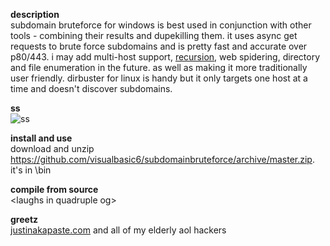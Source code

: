 **description**<br/>
subdomain bruteforce for windows is best used in conjunction with other tools - combining their results and dupekilling them.
it uses async get requests to brute force subdomains and is pretty fast and accurate over p80/443. 
i may add multi-host support, [recursion](https://www.google.com/search?q=recursion), web spidering, directory and
file enumeration in the future. as well as making it more traditionally user friendly. 
dirbuster for linux is handy but it only targets one host at a time and doesn't discover subdomains.<br/>

**ss**<br/>
![ss](https://github.com/visualbasic6/subdomain-bruteforce/raw/master/ss.png)

**install and use**<br/>
download and unzip https://github.com/visualbasic6/subdomainbruteforce/archive/master.zip. it's in \bin

**compile from source**<br/>
\<laughs in quadruple og\>

**greetz**<br/>
[justinakapaste.com](https://justinakapaste.com) and all of my elderly aol hackers
